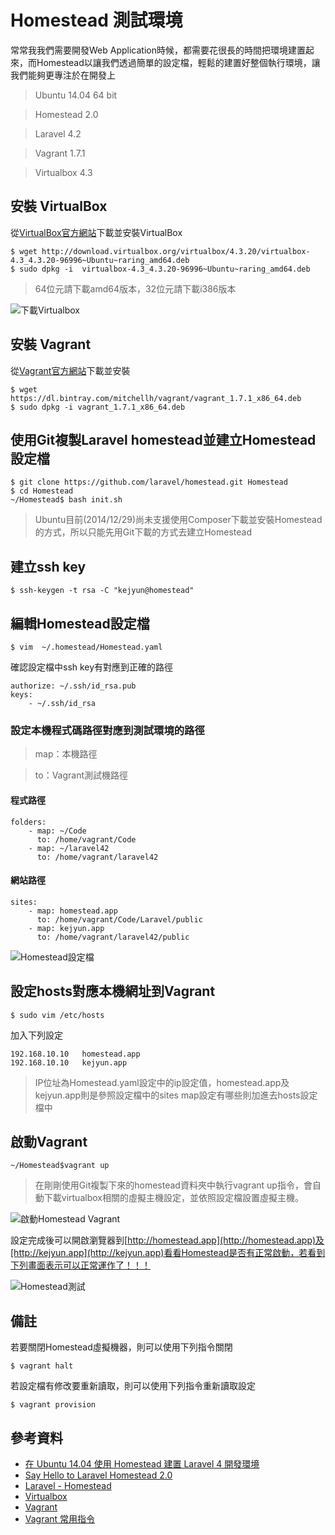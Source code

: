 # Homestead 測試環境

常常我我們需要開發Web Application時候，都需要花很長的時間把環境建置起來，而Homestead以讓我們透過簡單的設定檔，輕鬆的建置好整個執行環境，讓我們能夠更專注於在開發上

> Ubuntu 14.04 64 bit

> Homestead 2.0

> Laravel 4.2

> Vagrant 1.7.1

> Virtualbox 4.3

## 安裝 VirtualBox

從[VirtualBox官方網站](https://www.virtualbox.org/wiki/Linux_Downloads)下載並安裝VirtualBox

```shell
$ wget http://download.virtualbox.org/virtualbox/4.3.20/virtualbox-4.3_4.3.20-96996~Ubuntu~raring_amd64.deb
$ sudo dpkg -i  virtualbox-4.3_4.3.20-96996~Ubuntu~raring_amd64.deb
```

> 64位元請下載amd64版本，32位元請下載i386版本

![下載Virtualbox](http://3.bp.blogspot.com/-duCO50hJkII/VKFI2hGBLGI/AAAAAAAADdU/ICI8n6Nkgx8/s1600/Homestead-install-virtualbox.png)

## 安裝 Vagrant

從[Vagrant官方網站](http://www.vagrantup.com/downloads.html)下載並安裝

```shell
$ wget https://dl.bintray.com/mitchellh/vagrant/vagrant_1.7.1_x86_64.deb
$ sudo dpkg -i vagrant_1.7.1_x86_64.deb
```

## 使用Git複製Laravel homestead並建立Homestead設定檔
```shell
$ git clone https://github.com/laravel/homestead.git Homestead
$ cd Homestead
~/Homestead$ bash init.sh
```
> Ubuntu目前(2014/12/29)尚未支援使用Composer下載並安裝Homestead的方式，所以只能先用Git下載的方式去建立Homestead

## 建立ssh key
```shell
$ ssh-keygen -t rsa -C "kejyun@homestead"
```

## 編輯Homestead設定檔
```shell
$ vim  ~/.homestead/Homestead.yaml
```
確認設定檔中ssh key有對應到正確的路徑
```
authorize: ~/.ssh/id_rsa.pub
keys:
    - ~/.ssh/id_rsa
```

### 設定本機程式碼路徑對應到測試環境的路徑

> map：本機路徑

> to：Vagrant測試機路徑


#### 程式路徑

```
folders:
    - map: ~/Code
      to: /home/vagrant/Code
    - map: ~/laravel42
      to: /home/vagrant/laravel42
```

#### 網站路徑

```
sites:
    - map: homestead.app
      to: /home/vagrant/Code/Laravel/public
    - map: kejyun.app
      to: /home/vagrant/laravel42/public
```

![Homestead設定檔](http://3.bp.blogspot.com/-AaT61pAN6d4/VKFUCA6N6PI/AAAAAAAADdk/xBV-hIObVDM/s1600/Homestead-setting.png)


## 設定hosts對應本機網址到Vagrant

```shell
$ sudo vim /etc/hosts
```
加入下列設定
```
192.168.10.10   homestead.app
192.168.10.10   kejyun.app
```

> IP位址為Homestead.yaml設定中的ip設定值，homestead.app及kejyun.app則是參照設定檔中的sites map設定有哪些則加進去hosts設定檔中

## 啟動Vagrant

```shell
~/Homestead$vagrant up
```

> 在剛剛使用Git複製下來的homestead資料夾中執行vagrant up指令，會自動下載virtualbox相關的虛擬主機設定，並依照設定檔設置虛擬主機。

![啟動Homestead Vagrant](http://3.bp.blogspot.com/-kEQkCQ-A-fM/VKFinb4BidI/AAAAAAAADd0/okz4l-O8XGs/s1600/Homestead-up.png)


設定完成後可以開啟瀏覽器到[http://homestead.app](http://homestead.app)及[http://kejyun.app](http://kejyun.app)看看Homestead是否有正常啟動，若看到下列畫面表示可以正常運作了！！！

![Homestead測試](http://3.bp.blogspot.com/-YJqaIj2I9nk/VKFjhkkpcuI/AAAAAAAADd8/FGK0oxXc5WA/s1600/Homestead-test.png)


## 備註
若要關閉Homestead虛擬機器，則可以使用下列指令關閉

```shell
$ vagrant halt
```

若設定檔有修改要重新讀取，則可以使用下列指令重新讀取設定

```shell
$ vagrant provision
```

## 參考資料
* [在 Ubuntu 14.04 使用 Homestead 建置 Laravel 4 開發環境](http://blog.kejyun.com/2014/12/Laravel-4-environment-with-Homestead-on-Ubuntu14.04.html)
* [Say Hello to Laravel Homestead 2.0](https://laracasts.com/lessons/say-hello-to-laravel-homestead-two)
* [Laravel - Homestead](http://laravel.com/docs/4.2/homestead)
* [Virtualbox](https://www.blogger.com/)
* [Vagrant](http://www.vagrantup.com/downloads.html)
* [Vagrant 常用指令](http://blog.kejyun.com/2014/10/vagrant-command.html)
